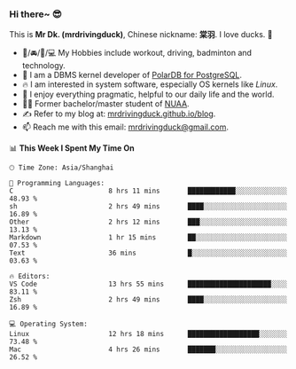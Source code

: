 ### Hi there~ 😎

This is **Mr Dk. (mrdrivingduck)**, Chinese nickname: **棠羽**. I love ducks. 🦆

- 💪/🚘/🏸/💻 My Hobbies include workout, driving, badminton and technology.
- 🍊 I am a DBMS kernel developer of [PolarDB for PostgreSQL](https://github.com/ApsaraDB/PolarDB-for-PostgreSQL).
- 🔥 I am interested in system software, especially OS kernels like *Linux*.
- 🔧 I enjoy everything pragmatic, helpful to our daily life and the world.
- 👨‍🎓 Former bachelor/master student of [NUAA](https://en.wikipedia.org/wiki/Nanjing_University_of_Aeronautics_and_Astronautics).
- ✍ Refer to my blog at: [mrdrivingduck.github.io/blog](https://mrdrivingduck.github.io/blog/).
- 📫 Reach me with this email: [mrdrivingduck@gmail.com](mailto:mrdrivingduck@gmail.com).

<!--START_SECTION:waka-->
📊 **This Week I Spent My Time On** 

```text
🕑︎ Time Zone: Asia/Shanghai

💬 Programming Languages: 
C                        8 hrs 11 mins       ████████████░░░░░░░░░░░░░   48.93 % 
sh                       2 hrs 49 mins       ████░░░░░░░░░░░░░░░░░░░░░   16.89 % 
Other                    2 hrs 12 mins       ███░░░░░░░░░░░░░░░░░░░░░░   13.13 % 
Markdown                 1 hr 15 mins        ██░░░░░░░░░░░░░░░░░░░░░░░   07.53 % 
Text                     36 mins             █░░░░░░░░░░░░░░░░░░░░░░░░   03.63 % 

🔥 Editors: 
VS Code                  13 hrs 55 mins      █████████████████████░░░░   83.11 % 
Zsh                      2 hrs 49 mins       ████░░░░░░░░░░░░░░░░░░░░░   16.89 % 

💻 Operating System: 
Linux                    12 hrs 18 mins      ██████████████████░░░░░░░   73.48 % 
Mac                      4 hrs 26 mins       ███████░░░░░░░░░░░░░░░░░░   26.52 % 
```


<!--END_SECTION:waka-->

<!-- ![Mr Dk.'s GitHub Stats](https://github-readme-stats.vercel.app/api?username=mrdrivingduck&count_private&show_icons=true&theme=buefy) -->

<!-- ![Most Used Languages](https://github-readme-stats.vercel.app/api/top-langs/?username=mrdrivingduck&exclude_repo=mips32-CPU,snort-tcp-socket&theme=buefy&layout=compact&langs_count=10) -->


<!--
**mrdrivingduck/mrdrivingduck** is a ✨ _special_ ✨ repository because its `README.md` (this file) appears on your GitHub profile.

Here are some ideas to get you started:

- 🔭 I’m currently working on ...
- 🌱 I’m currently learning ...
- 👯 I’m looking to collaborate on ...
- 🤔 I’m looking for help with ...
- 💬 Ask me about ...
- 📫 How to reach me: ...
- 😄 Pronouns: ...
- ⚡ Fun fact: ...
-->
